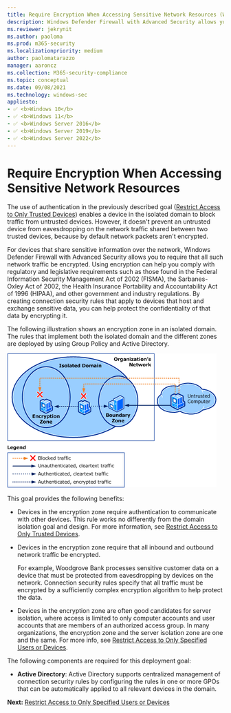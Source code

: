 ```yaml
---
title: Require Encryption When Accessing Sensitive Network Resources (Windows)
description: Windows Defender Firewall with Advanced Security allows you to require that all network traffic in an isolated domain be encrypted.
ms.reviewer: jekrynit
ms.author: paoloma
ms.prod: m365-security
ms.localizationpriority: medium
author: paolomatarazzo
manager: aaroncz
ms.collection: M365-security-compliance
ms.topic: conceptual
ms.date: 09/08/2021
ms.technology: windows-sec
appliesto:
- ✅ <b>Windows 10</b>
- ✅ <b>Windows 11</b>
- ✅ <b>Windows Server 2016</b>
- ✅ <b>Windows Server 2019</b>
- ✅ <b>Windows Server 2022</b>
---
```


# Require Encryption When Accessing Sensitive Network Resources


The use of authentication in the previously described goal ([Restrict Access to Only Trusted Devices](restrict-access-to-only-trusted-devices.md)) enables a device in the isolated domain to block traffic from untrusted devices. However, it doesn't prevent an untrusted device from eavesdropping on the network traffic shared between two trusted devices, because by default network packets aren't encrypted.

For devices that share sensitive information over the network, Windows Defender Firewall with Advanced Security allows you to require that all such network traffic be encrypted. Using encryption can help you comply with regulatory and legislative requirements such as those found in the Federal Information Security Management Act of 2002 (FISMA), the Sarbanes-Oxley Act of 2002, the Health Insurance Portability and Accountability Act of 1996 (HIPAA), and other government and industry regulations. By creating connection security rules that apply to devices that host and exchange sensitive data, you can help protect the confidentiality of that data by encrypting it.

The following illustration shows an encryption zone in an isolated domain. The rules that implement both the isolated domain and the different zones are deployed by using Group Policy and Active Directory.

![encryption zone in an isolated domain.](images/wfas-domainisoencrypt.gif)

This goal provides the following benefits:

-   Devices in the encryption zone require authentication to communicate with other devices. This rule works no differently from the domain isolation goal and design. For more information, see [Restrict Access to Only Trusted Devices](restrict-access-to-only-trusted-devices.md).

-   Devices in the encryption zone require that all inbound and outbound network traffic be encrypted.

    For example, Woodgrove Bank processes sensitive customer data on a device that must be protected from eavesdropping by devices on the network. Connection security rules specify that all traffic must be encrypted by a sufficiently complex encryption algorithm to help protect the data.

-   Devices in the encryption zone are often good candidates for server isolation, where access is limited to only computer accounts and user accounts that are members of an authorized access group. In many organizations, the encryption zone and the server isolation zone are one and the same. For more info, see [Restrict Access to Only Specified Users or Devices](restrict-access-to-only-specified-users-or-devices.md).

The following components are required for this deployment goal:

-   **Active Directory**: Active Directory supports centralized management of connection security rules by configuring the rules in one or more GPOs that can be automatically applied to all relevant devices in the domain.

**Next:** [Restrict Access to Only Specified Users or Devices](restrict-access-to-only-specified-users-or-devices.md)
